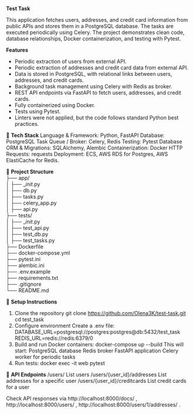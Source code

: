 **Test Task**

This application fetches users, addresses, and credit card information from public APIs and stores them in a PostgreSQL database. The tasks are executed periodically using Celery. The project demonstrates clean code, database relationships, Docker containerization, and testing with Pytest.

**Features**
- Periodic extraction of users from external API.
- Periodic extraction of addresses and credit card data from external API.
- Data is stored in PostgreSQL, with relational links between users, addresses, and credit cards.
- Background task management using Celery with Redis as broker.
- REST API endpoints via FastAPI to fetch users, addresses, and credit cards.
- Fully containerized using Docker.
- Tests using Pytest.
- Linters were not applied, but the code follows standard Python best practices.

📌 **Tech Stack**
Language & Framework: Python, FastAPI
Database: PostgreSQL
Task Queue / Broker: Celery, Redis
Testing: Pytest
Database ORM & Migrations: SQLAlchemy, Alembic
Containerization: Docker
HTTP Requests: requests
Deployment: ECS, AWS RDS for Postgres, AWS ElastiCache for Redis.

📂 **Project Structure**                             
├── app/                                                                    
│    ├── __init_.py                                  
│    ├── db.py                                        
│    ├── tasks.py                          
│    ├── celery_app.py                               
│    ├── api.py                         
├── tests/                  
│    ├── __init_.py                        
│    ├── test_api.py                                 
│    ├── test_db.py                              
│    ├── test_tasks.py                                   
├── Dockerfile                        
├── docker-compose.yml                      
├── pytest.ini                     
├── alembic.ini                              
├── .env.example                                 
├── requirements.txt                        
├── .gitignore                             
└── README.md                        


🔗 **Setup Instructions**

1. Clone the repository
   git clone https://github.com/Olena3K/test-task.git
   cd test_task
2. Configure environment
   Create a .env file:
         DATABASE_URL=postgresql://postgres:postgres@db:5432/test_task
   REDIS_URL=redis://redis:6379/0
3. Build and run Docker containers:
         docker-compose up --build
   This will start:
   PostgreSQL database
   Redis broker
   FastAPI application
   Celery worker for periodic tasks
4. Run tests:
          docker exec -it web pytest

📍 **API Endpoints**
/users/ List users
/users/{user_id}/addresses List addresses for a specific user
/users/{user_id}/creditcards List credit cards for a user

Check API responses via http://localhost:8000/docs/ , http://localhost:8000/users/ , http://localhost:8000/users/1/addresses/ .
